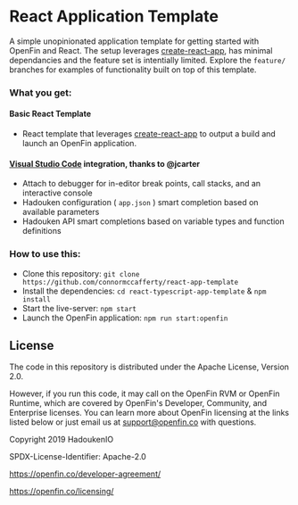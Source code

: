 # React Application Template

A simple unopinionated application template for getting started with OpenFin and React. The setup leverages [create-react-app](https://github.com/facebook/create-react-app), has minimal dependancies and the feature set is intentially limited. Explore the `feature/` branches for examples of functionality built on top of this template.

### What you get:

#### Basic React Template

-   React template that leverages [create-react-app](https://github.com/facebook/create-react-app) to output a build and launch an OpenFin application.

#### [Visual Studio Code](https://code.visualstudio.com/) integration, thanks to @jcarter

-   Attach to debugger for in-editor break points, call stacks, and an interactive console
-   Hadouken configuration ( `app.json` ) smart completion based on available parameters
-   Hadouken API smart completions based on variable types and function definitions

### How to use this:

-   Clone this repository: `git clone https://github.com/connormccafferty/react-app-template`
-   Install the dependencies: `cd react-typescript-app-template` & `npm install`
-   Start the live-server: `npm start`
-   Launch the OpenFin application: `npm run start:openfin`

## License

The code in this repository is distributed under the Apache License, Version 2.0.

However, if you run this code, it may call on the OpenFin RVM or OpenFin Runtime, which are covered by OpenFin's Developer, Community, and Enterprise licenses. You can learn more about OpenFin licensing at the links listed below or just email us at support@openfin.co with questions.

Copyright 2019 HadoukenIO

SPDX-License-Identifier: Apache-2.0

https://openfin.co/developer-agreement/

https://openfin.co/licensing/
